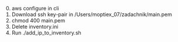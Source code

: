 0. aws configure in cli
1. Download ssh key-pair in /Users/moptiex_07/zadachnik/main.pem
2. chmod 400 main.pem
3. Delete inventory.ini
4. Run ./add_ip_to_inventory.sh
